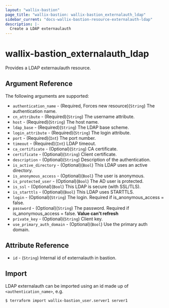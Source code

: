```yaml
---
layout: "wallix-bastion"
page_title: "wallix-bastion: wallix-bastion_externalauth_ldap"
sidebar_current: "docs-wallix-bastion-resource-externalauth-ldap"
description: |-
  Create a LDAP externaulauth 
---
```


# wallix-bastion_externalauth_ldap

Provides a LDAP externaulauth resource.

## Argument Reference

The following arguments are supported:

* `authentication_name` - (Required, Forces new resource)(`String`) The authentication name.
* `cn_attribute` - (Required)(`String`) The username attribute.
* `host` - (Required)(`String`) The host name.
* `ldap_base` - (Required)(`String`) The LDAP base scheme.
* `login_attribute` - (Required)(`String`) The login attribute.
* `port` - (Required)(`Int`) The port number.
* `timeout` - (Required)(`Int`) LDAP timeout.
* `ca_certificate` - (Optional)(`String`) CA certificate.
* `certificate` - (Optional)(`String`) Client certificate.
* `description` - (Optional)(`String`) Description of the authentication.
* `is_active_directory` - (Optional)(`Bool`) This LDAP uses an active directory.
* `is_anonymous_access` - (Optional)(`Bool`) The user is anonymous.
* `is_protected_user` - (Optional)(`Bool`) The AD user is protected.
* `is_ssl` - (Optional)(`Bool`) This LDAP is secure (with SSL/TLS).
* `is_starttls` - (Optional)(`Bool`) This LDAP uses STARTTLS.
* `login` - (Optional)(`String`) The login. Required if is_anonymous_access = false.
* `password` - (Optional)(`String`) The password. Required if is_anonymous_access = false. **Value can't refresh**
* `private_key` - (Optional)(`String`) Client key.
* `use_primary_auth_domain` - (Optional)(`Bool`) Use the primary auth domain.

## Attribute Reference
* `id` - (`String`) Internal id of externalauth in bastion.

## Import

LDAP externalauth can be imported using an id made up of `<authentication_name>`, e.g.

```
$ terraform import wallix-bastion_user.server1 server1
```
